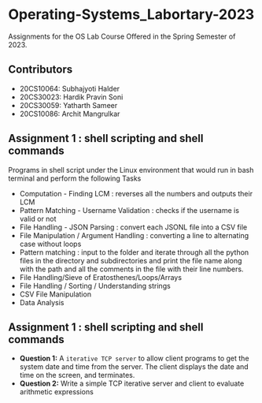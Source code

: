 # Operating-Systems_Labortary-2023
Assignments for the OS Lab Course Offered in the Spring Semester of 2023.

## Contributors
- 20CS10064: Subhajyoti Halder
- 20CS30023: Hardik Pravin Soni
- 20CS30059: Yatharth Sameer
- 20CS10086: Archit Mangrulkar

## Assignment 1 : shell scripting and shell commands
Programs in shell script under the Linux environment that would run in bash terminal and perform the following Tasks
- Computation - Finding LCM : reverses all the numbers and outputs their LCM
- Pattern Matching - Username Validation : checks if the username is valid or not
- File Handling - JSON Parsing : convert each JSONL file into a CSV file
- File Manipulation / Argument Handling : converting a line to alternating case without loops
- Pattern matching : input to the folder and iterate through all the python files in the directory and subdirectories and print the file name along with the path and all the comments in the file with their line numbers.
- File Handling/Sieve of Eratosthenes/Loops/Arrays
- File Handling / Sorting / Understanding strings
- CSV File Manipulation
- Data Analysis

## Assignment 1 : shell scripting and shell commands
- **Question 1:** A <code>iterative TCP server</code> to allow client programs to get the system date and time from the server. The client displays the date and time on the screen, and terminates.
- **Question 2:** Write a simple TCP iterative server and client to evaluate arithmetic expressions

<!-- .
## Instruction
- **Create virtual environment**
```bash
sudo pip install virtualenv      # This may already be installed
virtualenv .env                  # Create a virtual environment
```
- **Run** start.sh **bash To Start Web Application**
```bash
./start.sh                       # All neccessary library will be downloaded
```
- **Open http://127.0.0.1:8000 in  your browser**
. -->

